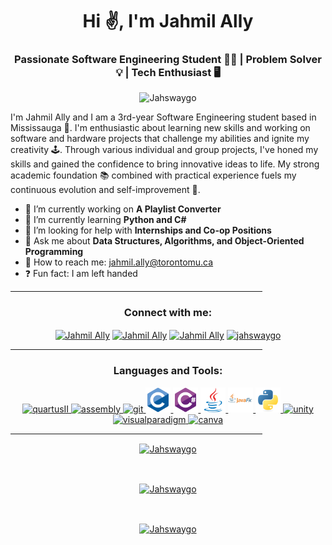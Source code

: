 <h1 align="center">Hi ✌️, I'm Jahmil Ally</h1>
<h3 align="center">Passionate Software Engineering Student 👨‍💻 | Problem Solver 💡 | Tech Enthusiast 🖥️</h3> 
<p align="center"> <img src="https://komarev.com/ghpvc/?username=Jahswaygo&label=Profile%20views&color=0e75b6&style=flat" alt="Jahswaygo" /> </p>
I'm Jahmil Ally and I am a 3rd-year Software Engineering student based in Mississauga 🏫. I'm enthusiastic about learning new skills and working on software and hardware projects that challenge my abilities and ignite my creativity 🕹️. Through various individual and group projects, I've honed my skills and gained the confidence to bring innovative ideas to life. My strong academic foundation 📚 combined with practical experience fuels my continuous evolution and self-improvement 🦾.

- 🔭 I’m currently working on **A Playlist Converter**
- 🌱 I’m currently learning **Python and C#**
- 🤝 I’m looking for help with **Internships and Co-op Positions**
- 💬 Ask me about **Data Structures, Algorithms, and Object-Oriented Programming**
- 📨 How to reach me: [jahmil.ally@torontomu.ca](mailto:jahmil.ally@torontomu.ca)
- ❓ Fun fact: I am left handed
<hr style="width:80%" color="white">
<h3 align="center">Connect with me:</h3>
<p align="center">
<a href="https://linkedin.com/in/jahmil-ally-40497416a/" target="blank"><img align="center" src="https://raw.githubusercontent.com/rahuldkjain/github-profile-readme-generator/master/src/images/icons/Social/linked-in-alt.svg" alt="Jahmil Ally" height="30" width="40" /></a>
<a href="https://www.instagram.com/jahswaygo/" target="blank"><img align="center" src="https://raw.githubusercontent.com/rahuldkjain/github-profile-readme-generator/master/src/images/icons/Social/instagram.svg" alt="Jahmil Ally" height="30" width="40" /></a>
<a href="https://leetcode.com/Jahswaygo/" target="blank"><img align="center" src="https://raw.githubusercontent.com/rahuldkjain/github-profile-readme-generator/master/src/images/icons/Social/leet-code.svg" alt="Jahmil Ally" height="30" width="40" /></a>
<a href="https://discord.gg/jahswaygo" target="blank"><img align="center" src="https://raw.githubusercontent.com/rahuldkjain/github-profile-readme-generator/master/src/images/icons/Social/discord.svg" alt="jahswaygo" height="30" width="40" /></a>
<hr style="width:80%" color="white">
<h3 align="center">Languages and Tools:</h3>

<p align="center"> 
<a href="https://www.intel.com/content/www/us/en/software-kit/666221/intel-quartus-ii-web-edition-design-software-version-13-1-for-windows.html" target="_blank" rel="noreferrer"> <img src="https://iconape.com/wp-content/png_logo_vector/quartus.png" alt="quartusII" width="40" height="40"/>
</a> <a href="https://www.nxp.com/design/software/development-software/codewarrior-development-tools/codewarrior-legacy/codewarrior-development-studio-for-hcs12x-microcontrollers-classic-ide-v5-2:CW-HCS12X" target="_blank" rel="noreferrer"> <img src="https://cdn.iconscout.com/icon/free/png-256/free-asm-4805682-3993259.png" alt="assembly" width="40" height="40"/>
<a href="https://git-scm.com/" target="_blank" rel="noreferrer"> <img src="https://www.vectorlogo.zone/logos/git-scm/git-scm-icon.svg" alt="git" width="40" height="40"/>
<a href="https://www.cprogramming.com/" target="_blank" rel="noreferrer"> <img src="https://raw.githubusercontent.com/devicons/devicon/master/icons/c/c-original.svg" alt="c" width="40" height="40"/>
<a href="https://www.w3schools.com/cs/" target="_blank" rel="noreferrer"> <img src="https://raw.githubusercontent.com/devicons/devicon/master/icons/csharp/csharp-original.svg" alt="csharp" width="40" height="40"/>
<a href="https://www.java.com" target="_blank" rel="noreferrer"> <img src="https://raw.githubusercontent.com/devicons/devicon/master/icons/java/java-original.svg" alt="java" width="40" height="40"/>
<a href="https://openjfx.io/" target="_blank" rel="noreferrer"> <img src="https://raw.githubusercontent.com/github/explore/00edd8b9cf9eb98be328184dcc257f3b1b930c6b/topics/javafx/javafx.png" alt="javafx" width="40" height="40"/>
<a href="https://www.python.org" target="_blank" rel="noreferrer"> <img src="https://raw.githubusercontent.com/devicons/devicon/master/icons/python/python-original.svg" alt="python" width="40" height="40"/>
<a href="https://unity.com/" target="_blank" rel="noreferrer"> <img src="https://www.vectorlogo.zone/logos/unity3d/unity3d-icon.svg" alt="unity" width="40" height="40"/>
<a href="https://www.visual-paradigm.com/" target="_blank" rel="noreferrer"> <img src="https://dl2.macupdate.com/images/icons256/16945.png?time=1618907402" alt="visualparadigm" width="40" height="40"/>
<a href="https://www.canva.com/" target="_blank" rel="noreferrer"> <img src="https://cdn-images-1.medium.com/max/1200/1*A6kkoOVJVpXPWewg8axc5w.png" alt="canva" width="40" height="40"/>

</p>
<hr style="width:80%" color="white">

<p align="center"><img align="center" src="https://github-readme-stats.vercel.app/api/top-langs?username=Jahswaygo&show_icons=true&locale=en&layout=compact" alt="Jahswaygo" width="495px"/></p>
<br/>
<p align="center"><img align="center" src="https://github-readme-stats.vercel.app/api?username=Jahswaygo&theme={dracula}show_icons=true&locale=en" alt="Jahswaygo" /></p>
<br/>
<p align="center"><img align="center" src="https://github-readme-streak-stats.herokuapp.com/?user=Jahswaygo&theme={dracula}" alt="Jahswaygo" /></p>

</p>
